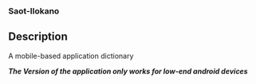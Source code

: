 ### Saot-Ilokano

## Description
A mobile-based application dictionary

***The Version of the application only works for low-end android devices***
